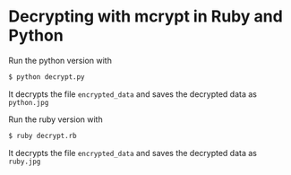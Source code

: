 Decrypting with mcrypt in Ruby and Python
============

Run the python version with
```bash
$ python decrypt.py
```

It decrypts the file `encrypted_data` and saves the decrypted data as `python.jpg`


Run the ruby version with
```bash
$ ruby decrypt.rb
```
It decrypts the file `encrypted_data` and saves the decrypted data as `ruby.jpg`
